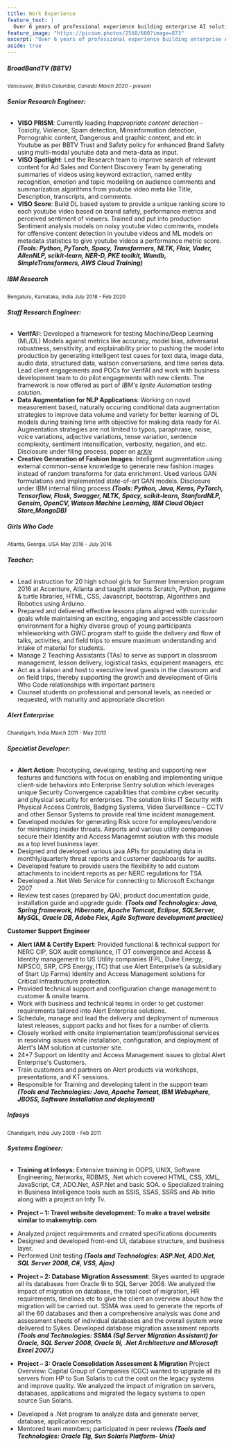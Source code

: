 ```yaml
---
title: Work Experience
feature_text: |
  Over 6 years of professional experience building enterprise AI solutions
feature_image: "https://picsum.photos/2560/600?image=873"
excerpt: "Over 6 years of professional experience building enterprise AI solutions"
aside: true
---
```


##### BroadBandTV (BBTV)
<small>_Vancouver, British Columbia, Canada_</small>
<small>_March 2020 - present_</small>

###### **Senior Research Engineer:** 
* **VISO PRISM​**: Currently leading _Inappropriate content detection_ - Toxicity, Violence, Spam detection, Minsinformation detection, Pornograhic content, Dangerous and graphic content, and etc in Youtube as per BBTV Trust and Safety policy for enhanced Brand Safety using multi-modal youtube data and meta-data as input. 
* **VISO Spotlight​**: Led the Research team to improve search of relevant content for Ad Sales and Content Discovery Team by generating summaries of videos using keyword extraction, named entity recognition, emotion and topic modelling on audience comments and summarization algorithms from youtube video meta like Title, Description, transcripts, and comments.
* **VISO Score**: Build DL based system to provide a unique ranking score to each youtube video based on brand safety, performance metrics and perceived sentiment of viewers. Trained and put into production Sentiment analysis models on noisy youtube video comments, models for offensive content detection in youtube videos and ML models on metadata statistics to give youtube videos a performance metric score. 
**_(T​ools:​ Python, PyTorch, Spacy, Transformers, NLTK, Flair, Vader, AllenNLP, scikit-learn, NER-D, PKE toolkit, Wandb, SimpleTransformers, AWS Cloud Training)_**

##### IBM Research
<small>Bengaluru, Karnataka, India</small>
<small>July 2018 - Feb 2020</small>

###### **Staff Research Engineer:** 
* **VerifAI:**: Developed a framework for testing Machine/Deep Learning (ML/DL) Models against metrics like accuracy, model bias, adversarial robustness, sensitivity, and explainability prior to pushing the model into production by generating intelligent test cases for text data, image data, audio data, structured data, watson conversations, and time series data. Lead client engagements and POCs for VerifAI and work with business development team to do pilot engagements with new clients. The framework is now offered as part of _IBM's Ignite Automation testing solution._ 
* **Data Augmentation for NLP Applications**: Working on novel measurement based, naturally occuring conditional data augmentation strategies to improve data volume and variety for better learning of DL models during training time with objective for making data ready for AI. Augmentation strategies are not limited to typos, paraphrase, noise, voice variations, adjective variations, tense variation, sentence complexity, sentiment intensification, verbosity, negation, and  etc. Disclosure under filing process, paper on [arXiv](https://arxiv.org/abs/2002.00754)
* **Creative Generation of Fashion Images**: Intelligent augmentation using external common-sense knowledge to generate new fashion images instead of random transforms for data enrichment. Used various GAN formulations and implemented state-of-art GAN models. Disclosure under IBM internal filing process
**_(Tools: Python, Java, Keras, PyTorch, Tensorflow, Flask, Swagger, NLTK, Spacy, scikit-learn, StanfordNLP, Gensim, OpenCV, Watson Machine Learning, IBM Cloud Object Store,MongoDB)_**

##### Girls Who Code   
<small>Atlanta, Georgia, USA</small>
<small>May 2016 - July 2016</small>

###### **Teacher:**
*	Lead instruction for 20 high school girls for Summer Immersion program 2016 at Accenture, Atlanta and taught students Scratch, Python, pygame & turtle libraries, HTML, CSS, Javascript, bootstrap, Algorithms and Robotics using Arduino.
*	Prepared and delivered effective lessons plans aligned with curricular goals while maintaining an exciting, engaging and accessible classroom environment for a highly diverse group of young participants whileworking with GWC program staff to guide the delivery and flow of talks, activities, and field trips to ensure maximum understanding and intake of material for students.
*	Manage 2 Teaching Assistants (TAs) to serve as support in classroom management, lesson delivery, logistical tasks, equipment managers, etc
*	Act as a liaison and host to executive level guests in the classroom and on field trips, thereby supporting the growth and development of Girls Who Code relationships with important partners
*	Counsel students on professional and personal levels, as needed or requested, with maturity and appropriate discretion

##### Alert Enterprise
<small>Chandigarh, India</small>
<small>March 2011 - May 2013</small>

###### **Specialist Developer:**
* **Alert Action**: Prototyping, developing, testing and supporting new features and functions with focus on enabling and implementing unique client-side behaviors into Enterprise Sentry solution which leverages unique Security Convergence capabilities that combine cyber security and physical security for enterprises. The solution links IT Security with Physical Access Controls, Badging Systems, Video Surveillance – CCTV and other Sensor Systems to provide real time incident management.   
* Developed modules for generating Risk score for employees/vendore for minimizing insider threats. Airports and various utility companies secure their Identity and Access Managemnt solution with this module as a top level business layer.
* Designed and developed various java APIs for populating data in monthly/quarterly threat reports and customer dashboards for audits.
* Developed feature to provide users the flexibility to add custom attachments to incident reports as per NERC regulations for TSA
* Developed a .Net Web Service for connecting to Microsoft Exchange 2007 
* Review test cases (prepared by QA), product documentation guide, installation guide and upgrade guide.
**_(Tools and Technologies: Java, Spring framework, Hibernate, Apache Tomcat, Eclipse, SQLServer, MySQL, Oracle DB, Adobe Flex, Agile Software development practice)_**

**Customer Support Engineer**
* **Alert IAM & Certify Expert**: Provided functional & technical support for NERC CIP, SOX audit compliance, IT OT convergence and Access & Identity management to US Utility companies (FPL, Duke Energy, NIPSCO, SRP, CPS Energy, ITC) that use Alert Enterprise’s (a subsidiary of Start Up Farms) Identity and Access Management solutions for Critical Infrastructure protection. 
* Provided technical support and configuration change management to customer & onsite teams.
* Work with business and technical teams in order to get customer requirements tailored into Alert Enterprise solutions.
* Schedule, manage and lead the delivery and deployment of numerous latest releases, support packs and hot fixes for a number of clients
* Closely worked with onsite implementation team/professional services in resolving issues while installation, configuration, and deployment of Alert's IAM solution at customer site.
* 24*7 Support on Identity and Access Management issues to global Alert Enterprise's Customers.
* Train customers and partners on Alert products via workshops, presentations, and KT sessions.
* Responsible for Training and developing talent in the support team
**_(Tools and Technologies: Java, Apache Tomcat, IBM Websphere, JBOSS, Software Installation and deployment)_**

##### Infosys
<small>Chandigarh, India</small>
<small>July 2009 - Feb 2011</small>

###### **Systems Engineer:**
* **Training at Infosys:** Extensive training in OOPS, UNIX, Software Engineering, Networks, RDBMS, .Net which covered HTML, CSS, XML, JavaScript, C#, ADO.Net, ASP.Net and basic SOA.
o Specialized training in Business Intelligence tools such as SSIS, SSAS, SSRS and Ab Initio along with a project on Infy Tv.

* **Project – 1: Travel website development: To make a travel website similar to makemytrip.com**
- Analyzed project requirements and created specifications documents
- Designed and developed front-end UI, database structure, and business layer.
- Performed Unit testing
**_(Tools and Technologies: ASP.Net, ADO.Net, SQL Server 2008, C#, VSS, Ajax)_**

* **Project – 2: Database Migration Assessment**: Skyes wanted to upgrade all its databases from Oracle 9i to SQL Server 2008. We analyzed the impact of migration on database, the total cost of migration, HR requirements, timelines etc to give the client an overview about how the migration will be carried out. SSMA was used to generate the reports of all the 60 databases and then a comprehensive analysis was done and assessment sheets of individual databases and the overall system were delivered to Sykes. Developed database migration assessment reports
**_(Tools and Technologies:  SSMA (Sql Server Migration Assistant) for Oracle, SQL Server 2008, Oracle 9i, .Net Architecture and Microsoft Excel 2007.)_**

* **Project – 3: Oracle Consolidation Assessment & Migration**
Project Overview: Capital Group of Companies (CGC) wanted to upgrade all its servers from HP to Sun Solaris to cut the cost on the legacy systems and improve quality. We analyzed the impact of migration on servers, databases, applications and migrated the legacy systems to open source Sun Solaris.
- Developed a .Net program to analyze data and generate server, database, application reports
- Mentored team members; participated in peer reviews
**_(Tools and Technologies: Oracle 11g, Sun Solaris Platform- Unix)_**


<!-- ## HTML Includes

### Contact form

{% include site-form.html %}

``` html
{% raw %}{% include site-form.html %}{% endraw %}
```

### Demo map embed

{% include map.html id="1UT-2Z-Vg_MG_TrS5X2p8SthsJhc" title="Coffee shop map" %}

``` html
{% raw %}{% include map.html id="XXXXXX" title="Coffee shop map" %}{% endraw %}
```

### Button include

{% include button.html text="A button" link="https://david.darn.es" %}

{% include button.html text="A button with icon" link="https://twitter.com/daviddarnes" icon="twitter" %}

``` html
{% raw %}{% include button.html text="A button" link="https://david.darn.es" %}
{% include button.html text="A button with icon" link="https://twitter.com/daviddarnes" icon="twitter" %}{% endraw %}
```

### Icon include

{% include icon.html id="twitter" title="twitter" %} [{% include icon.html id="linkedin" title="twitter" %}](https://www.linkedin.com/in/daviddarnes)

``` html
{% raw %}{% include icon.html id="twitter" title="twitter" %}
[{% include icon.html id="linkedin" title="twitter" %}](https://www.linkedin.com/in/daviddarnes){% endraw %}
```

### Video include

{% include video.html id="zrkcGL5H3MU" title="Siteleaf tutorial video" %}

``` html
{% raw %}{% include video.html id="zrkcGL5H3MU" title="Siteleaf tutorial video" %}{% endraw %}
```


### Image includes

{% include figure.html image="https://picsum.photos/600/800?image=894" caption="Image with caption" width="300" height="800" %}

{% include figure.html image="https://picsum.photos/600/800?image=894" caption="Right aligned image" position="right" width="300" height="800" %}

{% include figure.html image="https://picsum.photos/600/800?image=894" caption="Left aligned image" position="left" width="300" height="800" %}

{% include figure.html image="https://picsum.photos/1600/800?image=894" alt="Image with just alt text" %}

``` html
{% raw %}{% include figure.html image="https://picsum.photos/600/800?image=894" caption="Image with caption" width="300" height="800" %}

{% include figure.html image="https://picsum.photos/600/800?image=894" caption="Right aligned image" position="right" width="300" height="800" %}

{% include figure.html image="https://picsum.photos/600/800?image=894" caption="Left aligned image" position="left" width="300" height="800" %}

{% include figure.html image="https://picsum.photos/1600/800?image=894" alt="Image with just alt text" %}{% endraw %}
``` -->
